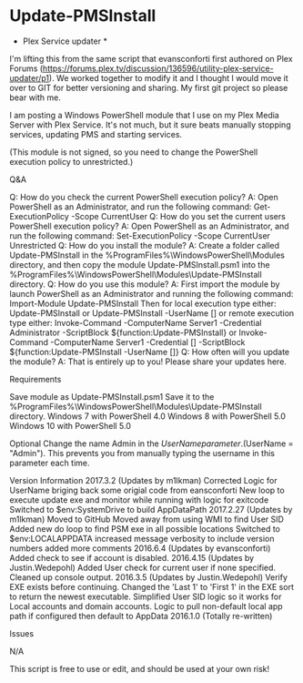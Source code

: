 # Update-PMSInstall

* Plex Service updater *

I'm lifting this from the same script that evansconforti first authored on Plex Forums (https://forums.plex.tv/discussion/136596/utility-plex-service-updater/p1). We worked together to modify it and I thought I would move it over to GIT for better versioning and sharing. My first git project so please bear with me.

I am posting a Windows PowerShell module that I use on my Plex Media Server with Plex Service. It's not much, but it sure beats manually stopping services, updating PMS and starting services.
 
(This module is not signed, so you need to change the PowerShell execution policy to unrestricted.)

Q&A

Q: How do you check the current PowerShell execution policy?
A: Open PowerShell as an Administrator, and run the following command: Get-ExecutionPolicy -Scope CurrentUser
Q: How do you set the current users PowerShell execution policy?
A:  Open PowerShell as an Administrator, and run the following command: Set-ExecutionPolicy -Scope CurrentUser Unrestricted
Q: How do you install the module?
A: Create a folder called Update-PMSInstall in the %ProgramFiles%\WindowsPowerShell\Modules directory, and then copy the module Update-PMSInstall.psm1 into the %ProgramFiles%\WindowsPowerShell\Modules\Update-PMSInstall directory.
Q: How do you use this module?
A: First import the module by launch PowerShell as an Administrator and running the following command:
Import-Module Update-PMSInstall
Then for local execution type either:
Update-PMSInstall or Update-PMSInstall -UserName [<UserName>]
or remote execution type either:
Invoke-Command -ComputerName Server1 -Credential Administrator -ScriptBlock ${function:Update-PMSInstall}
 or
Invoke-Command -ComputerName Server1 -Credential [<Administrator>] -ScriptBlock ${function:Update-PMSInstall -UserName [<UserName>]}
Q:  How often will you update the module?
A: That is entirely up to you! Please share your updates here.

Requirements

Save module as Update-PMSInstall.psm1
Save it to the %ProgramFiles%\WindowsPowerShell\Modules\Update-PMSInstall directory.
Windows 7 with PowerShell 4.0
Windows 8 with PowerShell 5.0
Windows 10 with PowerShell 5.0

Optional
Change the name Admin in the $UserName parameter. ($UserName = "Admin"). This prevents you from manually typing the username in this parameter each time.

Version Information
2017.3.2 (Updates by m1lkman)
Corrected Logic for UserName briging back some origial code from eansconforti
New loop to execute update exe and monitor while running with logic for exitcode
Switched to $env:SystemDrive to build AppDataPath
2017.2.27 (Updates by m1lkman)
Moved to GitHub
Moved away from using WMI to find User SID
Added new do loop to find PSM exe in all possible locations
Switched to $env:LOCALAPPDATA
increased message verbosity to include version numbers
added more comments
2016.6.4 (Updates by evansconforti)
Added check to see if account is disabled.
2016.4.15 (Updates by Justin.Wedepohl)
Added User check for current user if none specified.
Cleaned up console output.
2016.3.5 (Updates by Justin.Wedepohl)
Verify EXE exists before continuing.
Changed the 'Last 1' to 'First 1' in the EXE sort to return the newest executable.
Simplified User SID logic so it works for Local accounts and domain accounts.
Logic to pull non-default local app path if configured then default to AppData
2016.1.0 (Totally re-written)

Issues

N/A

This script is free to use or edit, and should be used at your own risk!
